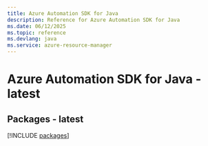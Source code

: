 ```yaml
---
title: Azure Automation SDK for Java
description: Reference for Azure Automation SDK for Java
ms.date: 06/12/2025
ms.topic: reference
ms.devlang: java
ms.service: azure-resource-manager
---
```

# Azure Automation SDK for Java - latest
## Packages - latest
[!INCLUDE [packages](automation-index.md)]